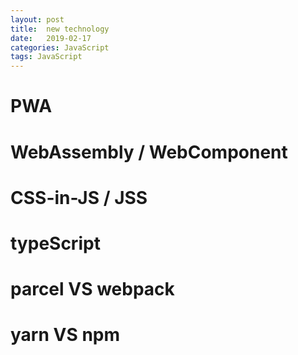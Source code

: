 ```yaml
---
layout: post
title:  new technology
date:   2019-02-17
categories: JavaScript
tags: JavaScript
---
```


# PWA

# WebAssembly / WebComponent

# CSS-in-JS / JSS

# typeScript

# parcel VS webpack

# yarn VS npm
